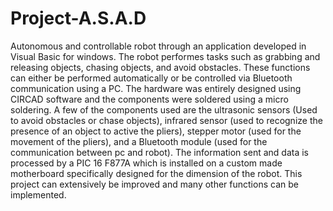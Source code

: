 # Project-A.S.A.D
Autonomous and controllable robot through an application developed in Visual Basic for windows. The robot performes tasks such as grabbing and releasing objects, chasing objects, and avoid obstacles. These functions can either be performed automatically or be controlled via Bluetooth communication using a PC. The hardware was entirely designed using CIRCAD software and the components were soldered using a micro soldering. A few of the components used are the ultrasonic sensors (Used to avoid obstacles or chase objects), infrared sensor (used to recognize the presence of an object to active the pliers), stepper motor (used for the movement of the pliers), and a Bluetooth module (used for the communication between pc and robot). The information sent and data is processed by a PIC 16 F877A which is installed on a custom made motherboard specifically designed for the dimension of the robot. This project can extensively be improved and many other functions can be implemented.
